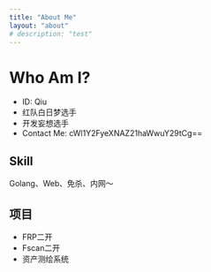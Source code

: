 ```yaml
---
title: "About Me"
layout: "about"
# description: "test"
---
```

 
# Who Am I?

- ID: Qiu  
- 红队白日梦选手  
- 开发妄想选手
- Contact Me: cWl1Y2FyeXNAZ21haWwuY29tCg==

## Skill
Golang、Web、免杀、内网～

## 项目
- FRP二开
- Fscan二开
- 资产测绘系统